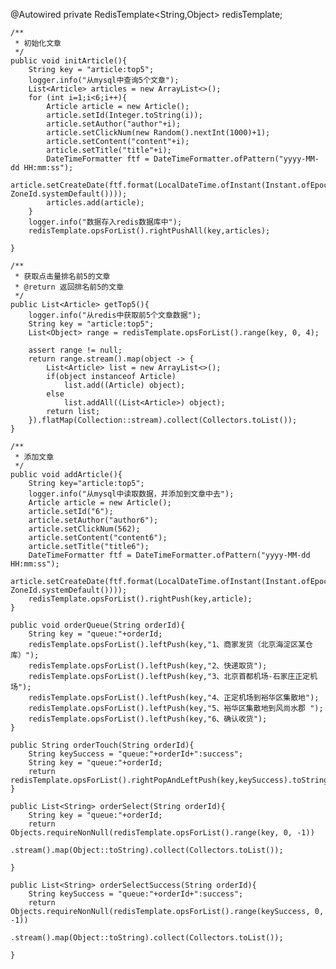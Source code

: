  @Autowired
    private RedisTemplate<String,Object> redisTemplate;

    /**
     * 初始化文章
     */
    public void initArticle(){
        String key = "article:top5";
        logger.info("从mysql中查询5个文章");
        List<Article> articles = new ArrayList<>();
        for (int i=1;i<6;i++){
            Article article = new Article();
            article.setId(Integer.toString(i));
            article.setAuthor("author"+i);
            article.setClickNum(new Random().nextInt(1000)+1);
            article.setContent("content"+i);
            article.setTitle("title"+i);
            DateTimeFormatter ftf = DateTimeFormatter.ofPattern("yyyy-MM-dd HH:mm:ss");
            article.setCreateDate(ftf.format(LocalDateTime.ofInstant(Instant.ofEpochMilli(System.currentTimeMillis()), ZoneId.systemDefault())));
            articles.add(article);
        }
        logger.info("数据存入redis数据库中");
        redisTemplate.opsForList().rightPushAll(key,articles);

    }

    /**
     * 获取点击量排名前5的文章
     * @return 返回排名前5的文章
     */
    public List<Article> getTop5(){
        logger.info("从redis中获取前5个文章数据");
        String key = "article:top5";
        List<Object> range = redisTemplate.opsForList().range(key, 0, 4);

        assert range != null;
        return range.stream().map(object -> {
            List<Article> list = new ArrayList<>();
            if(object instanceof Article)
                list.add((Article) object);
            else
                list.addAll((List<Article>) object);
            return list;
        }).flatMap(Collection::stream).collect(Collectors.toList());
    }

    /**
     * 添加文章
     */
    public void addArticle(){
        String key="article:top5";
        logger.info("从mysql中读取数据，并添加到文章中去");
        Article article = new Article();
        article.setId("6");
        article.setAuthor("author6");
        article.setClickNum(562);
        article.setContent("content6");
        article.setTitle("title6");
        DateTimeFormatter ftf = DateTimeFormatter.ofPattern("yyyy-MM-dd HH:mm:ss");
        article.setCreateDate(ftf.format(LocalDateTime.ofInstant(Instant.ofEpochMilli(System.currentTimeMillis()), ZoneId.systemDefault())));
        redisTemplate.opsForList().rightPush(key,article);
    }

    public void orderQueue(String orderId){
        String key = "queue:"+orderId;
        redisTemplate.opsForList().leftPush(key,"1、商家发货（北京海淀区某仓库）");
        redisTemplate.opsForList().leftPush(key,"2、快递取货");
        redisTemplate.opsForList().leftPush(key,"3、北京首都机场-石家庄正定机场");
        redisTemplate.opsForList().leftPush(key,"4、正定机场到裕华区集散地");
        redisTemplate.opsForList().leftPush(key,"5、裕华区集散地到风尚水郡 ");
        redisTemplate.opsForList().leftPush(key,"6、确认收货");
    }

    public String orderTouch(String orderId){
        String keySuccess = "queue:"+orderId+":success";
        String key = "queue:"+orderId;
        return redisTemplate.opsForList().rightPopAndLeftPush(key,keySuccess).toString();
    }

    public List<String> orderSelect(String orderId){
        String key = "queue:"+orderId;
        return Objects.requireNonNull(redisTemplate.opsForList().range(key, 0, -1))
                .stream().map(Object::toString).collect(Collectors.toList());

    }

    public List<String> orderSelectSuccess(String orderId){
        String keySuccess = "queue:"+orderId+":success";
        return Objects.requireNonNull(redisTemplate.opsForList().range(keySuccess, 0, -1))
                .stream().map(Object::toString).collect(Collectors.toList());

    }
